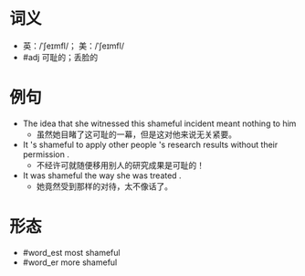 # 词义
- 英：/ˈʃeɪmfl/； 美：/ˈʃeɪmfl/
- #adj 可耻的；丢脸的
# 例句
- The idea that she witnessed this shameful incident meant nothing to him
	- 虽然她目睹了这可耻的一幕，但是这对他来说无关紧要。
- It 's shameful to apply other people 's research results without their permission .
	- 不经许可就随便移用别人的研究成果是可耻的！
- It was shameful the way she was treated .
	- 她竟然受到那样的对待，太不像话了。
# 形态
- #word_est most shameful
- #word_er more shameful
